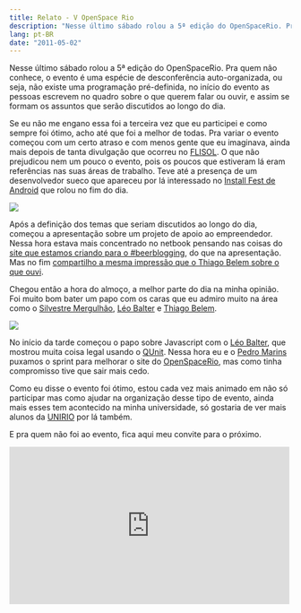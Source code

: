 ```yaml
---
title: Relato - V OpenSpace Rio
description: "Nesse último sábado rolou a 5ª edição do OpenSpaceRio. Pra quem não conhece, o evento é uma espécie de desconferência auto-organizada, ou seja, não existe uma programação pré-definida, no início do evento as pessoas escrevem no quadro sobre o que querem falar ou ouvir, e assim se formam os assuntos que serão discutidos ao longo do dia."
lang: pt-BR
date: "2011-05-02"
---
```


Nesse último sábado rolou a 5ª edição do OpenSpaceRio. Pra quem não conhece, o evento é uma espécie de desconferência auto-organizada, ou seja, não existe uma programação pré-definida, no início do evento as pessoas escrevem no quadro sobre o que querem falar ou ouvir, e assim se formam os assuntos que serão discutidos ao longo do dia.

Se eu não me engano essa foi a terceira vez que eu participei e como sempre foi ótimo, acho até que foi a melhor de todas. Pra variar o evento começou com um certo atraso e com menos gente que eu imaginava, ainda mais depois de tanta divulgação que ocorreu no [FLISOL](http://softwarelivre-rj.org/eventos/flisol/). O que não prejudicou nem um pouco o evento, pois os poucos que estiveram lá eram referências nas suas áreas de trabalho. Teve até a presença de um desenvolvedor sueco que apareceu por lá interessado no [Install Fest de Android](http://openspacerio.org/blog/install-fest-de-androind-no-v-openspacerio/) que rolou no fim do dia.

<!-- more -->

![](http://media.tumblr.com/tumblr_lmck7tMK7W1qe3219.jpg)

Após a definição dos temas que seriam discutidos ao longo do dia, começou a apresentação sobre um projeto de apoio ao empreendedor. Nessa hora estava mais concentrado no netbook pensando nas coisas do [site que estamos criando para o #beerblogging](https://github.com/victorfontes/beerblogging), do que na apresentação. Mas no fim [compartilho a mesma impressão que o Thiago Belem sobre o que ouvi](http://twitter.com/#!/TiuTalk/status/64351647194812417).

Chegou então a hora do almoço, a melhor parte do dia na minha opinião. Foi muito bom bater um papo com os caras que eu admiro muito na área como o [Silvestre Mergulhão](http://mergulhao.info/), [Léo Balter](http://leobalter.net/) e [Thiago Belem](http://thiagobelem.net/).

![](http://media.tumblr.com/tumblr_lmckanoS6c1qe3219.jpg)

No início da tarde começou o papo sobre Javascript com o [Léo Balter](http://leobalter.net/), que mostrou muita coisa legal usando o [QUnit](http://leobalter.net/tag/qunit/). Nessa hora eu e o [Pedro Marins](http://www.pedromarins.com) puxamos o sprint para melhorar o site do [OpenSpaceRio](http://openspacerio.org), mas como tinha compromisso tive que sair mais cedo.

Como eu disse o evento foi ótimo, estou cada vez mais animado em não só participar mas como ajudar na organização desse tipo de evento, ainda mais esses tem acontecido na minha universidade, só gostaria de ver mais alunos da [UNIRIO](http://uniriotec.br/) por lá também.

E pra quem não foi ao evento, fica aqui meu convite para o próximo.

<div class="iframe-wrap">
  <iframe src="http://player.vimeo.com/video/12866214?title=0&amp;byline=0&amp;portrait=0" width="500" frameborder="0" height="281"></iframe>
</div>

